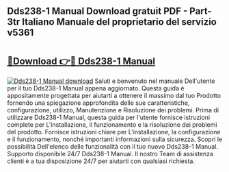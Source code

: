 ## Dds238-1 Manual Download gratuit PDF - Part-3tr Italiano Manuale del proprietario del servizio v5361

# <h2><a href="http://dfd0nip.blite.top/?on=Dds238-1+Manual">🔗Download 👉🔴 Dds238-1 Manual</a></h2>

[![Dds238-1 Manual download](https://i.imgur.com/lujVjoI.png)](http://dfd0nip.blite.top/?on=Dds238-1+Manual)
Saluti e benvenuto nel manuale Dell'utente per il tuo Dds238-1 Manual appena aggiornato. Questa guida è appositamente progettata per aiutarti a ottenere il massimo dal tuo Prodotto fornendo una spiegazione approfondita delle sue caratteristiche, configurazione, utilizzo, Manutenzione e Risoluzione dei problemi. Prima di utilizzare Dds238-1 Manual, questa guida per l'utente fornisce istruzioni complete per L'installazione, il funzionamento e la risoluzione dei problemi del prodotto. Fornisce istruzioni chiare per L'installazione, la configurazione e il funzionamento, nonché importanti informazioni sulla sicurezza. Scopri le possibilità Dell'elenco delle funzionalità con il tuo nuovo Dds238-1 Manual. Supporto disponibile 24/7 Dds238-1 Manual. Il nostro Team di assistenza clienti è a tua disposizione 24/7 per aiutarti con qualsiasi richiesta.
